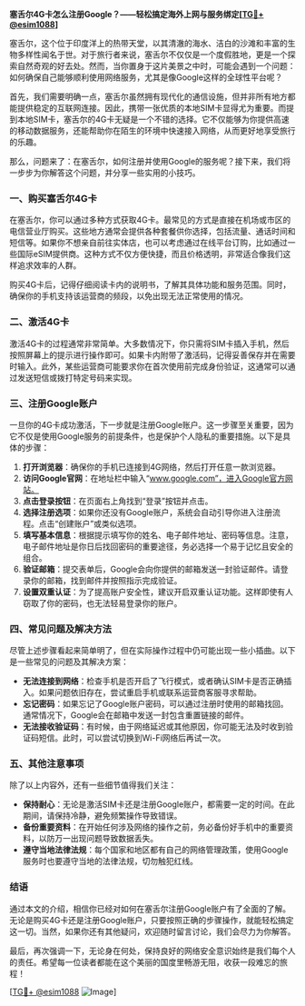 **塞舌尔4G卡怎么注册Google？——轻松搞定海外上网与服务绑定[[TG💪+ @esim1088](https://t.me/s/esim1088)]**

塞舌尔，这个位于印度洋上的热带天堂，以其清澈的海水、洁白的沙滩和丰富的生物多样性闻名于世。对于旅行者来说，塞舌尔不仅仅是一个度假胜地，更是一个探索自然奇观的好去处。然而，当你置身于这片美景之中时，可能会遇到一个问题：如何确保自己能够顺利使用网络服务，尤其是像Google这样的全球性平台呢？

首先，我们需要明确一点，塞舌尔虽然拥有现代化的通信设施，但并非所有地方都能提供稳定的互联网连接。因此，携带一张优质的本地SIM卡显得尤为重要。而提到本地SIM卡，塞舌尔的4G卡无疑是一个不错的选择。它不仅能够为你提供高速的移动数据服务，还能帮助你在陌生的环境中快速接入网络，从而更好地享受旅行的乐趣。

那么，问题来了：在塞舌尔，如何注册并使用Google的服务呢？接下来，我们将一步步为你解答这个问题，并分享一些实用的小技巧。

### **一、购买塞舌尔4G卡**

在塞舌尔，你可以通过多种方式获取4G卡。最常见的方式是直接在机场或市区的电信营业厅购买。这些地方通常会提供各种套餐供你选择，包括流量、通话时间和短信等。如果你不想亲自前往实体店，也可以考虑通过在线平台订购，比如通过一些国际eSIM提供商。这种方式不仅方便快捷，而且价格透明，非常适合像我们这样追求效率的人群。

购买4G卡后，记得仔细阅读卡内的说明书，了解其具体功能和服务范围。同时，确保你的手机支持该运营商的频段，以免出现无法正常使用的情况。

### **二、激活4G卡**

激活4G卡的过程通常非常简单。大多数情况下，你只需将SIM卡插入手机，然后按照屏幕上的提示进行操作即可。如果卡内附带了激活码，记得妥善保存并在需要时输入。此外，某些运营商可能要求你在首次使用前完成身份验证，这通常可以通过发送短信或拨打特定号码来实现。

### **三、注册Google账户**

一旦你的4G卡成功激活，下一步就是注册Google账户。这一步骤至关重要，因为它不仅是使用Google服务的前提条件，也是保护个人隐私的重要措施。以下是具体的步骤：

1. **打开浏览器**：确保你的手机已连接到4G网络，然后打开任意一款浏览器。
2. **访问Google官网**：在地址栏中输入“www.google.com”，进入Google官方网站。
3. **点击登录按钮**：在页面右上角找到“登录”按钮并点击。
4. **选择注册选项**：如果你还没有Google账户，系统会自动引导你进入注册流程。点击“创建账户”或类似选项。
5. **填写基本信息**：根据提示填写你的姓名、电子邮件地址、密码等信息。注意，电子邮件地址是你日后找回密码的重要途径，务必选择一个易于记忆且安全的组合。
6. **验证邮箱**：提交表单后，Google会向你提供的邮箱发送一封验证邮件。请登录你的邮箱，找到邮件并按照指示完成验证。
7. **设置双重认证**：为了提高账户安全性，建议开启双重认证功能。这样即使有人窃取了你的密码，也无法轻易登录你的账户。

### **四、常见问题及解决方法**

尽管上述步骤看起来简单明了，但在实际操作过程中仍可能出现一些小插曲。以下是一些常见的问题及其解决方案：

- **无法连接到网络**：检查手机是否开启了飞行模式，或者确认SIM卡是否正确插入。如果问题依旧存在，尝试重启手机或联系运营商客服寻求帮助。
- **忘记密码**：如果忘记了Google账户密码，可以通过注册时使用的邮箱找回。通常情况下，Google会在邮箱中发送一封包含重置链接的邮件。
- **无法接收验证码**：有时候，由于网络延迟或其他原因，你可能无法及时收到验证码短信。此时，可以尝试切换到Wi-Fi网络后再试一次。

### **五、其他注意事项**

除了以上内容外，还有一些细节值得我们关注：

- **保持耐心**：无论是激活SIM卡还是注册Google账户，都需要一定的时间。在此期间，请保持冷静，避免频繁操作导致错误。
- **备份重要资料**：在开始任何涉及网络的操作之前，务必备份好手机中的重要资料，以防万一出现问题导致数据丢失。
- **遵守当地法律法规**：每个国家和地区都有自己的网络管理政策，使用Google服务时也要遵守当地的法律法规，切勿触犯红线。

### **结语**

通过本文的介绍，相信你已经对如何在塞舌尔注册Google账户有了全面的了解。无论是购买4G卡还是注册Google账户，只要按照正确的步骤操作，就能轻松搞定这一切。当然，如果你还有其他疑问，欢迎随时留言讨论，我们会尽力为你解答。

最后，再次强调一下，无论身在何处，保持良好的网络安全意识始终是我们每个人的责任。希望每一位读者都能在这个美丽的国度里畅游无阻，收获一段难忘的旅程！

[[TG💪+ @esim1088](https://t.me/s/esim1088) ![Image](https://i.postimg.cc/4NQfJmqS/Snipaste-2025-05-13-00-14-12.png)]